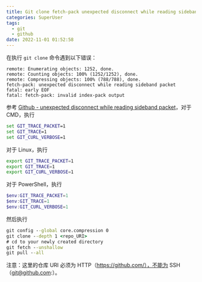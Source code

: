 ```yaml
---
title: Git clone fetch-pack unexpected disconnect while reading sideband packet
categories: SuperUser
tags:
  - git
  - github
date: 2022-11-01 01:52:58
---
```


在执行 `git clone` 命令遇到以下错误：
```text
remote: Enumerating objects: 1252, done.
remote: Counting objects: 100% (1252/1252), done.
remote: Compressing objects: 100% (788/788), done.
fetch-pack: unexpected disconnect while reading sideband packet
fatal: early EOF
fatal: fetch-pack: invalid index-pack output
```
参考 [Github - unexpected disconnect while reading sideband packet](https://stackoverflow.com/questions/66366582/github-unexpected-disconnect-while-reading-sideband-packet)，对于 CMD，执行
```bat
set GIT_TRACE_PACKET=1
set GIT_TRACE=1
set GIT_CURL_VERBOSE=1
```
对于 Linux，执行
```bash
export GIT_TRACE_PACKET=1
export GIT_TRACE=1
export GIT_CURL_VERBOSE=1
```
对于 PowerShell，执行
```powershell
$env:GIT_TRACE_PACKET=1
$env:GIT_TRACE=1
$env:GIT_CURL_VERBOSE=1
```
然后执行
```bat
git config --global core.compression 0
git clone --depth 1 <repo_URI>
# cd to your newly created directory
git fetch --unshallow 
git pull --all
```
注意：这里的仓库 URI 必须为 HTTP（https://github.com/），不能为 SSH（git@github.com:）。